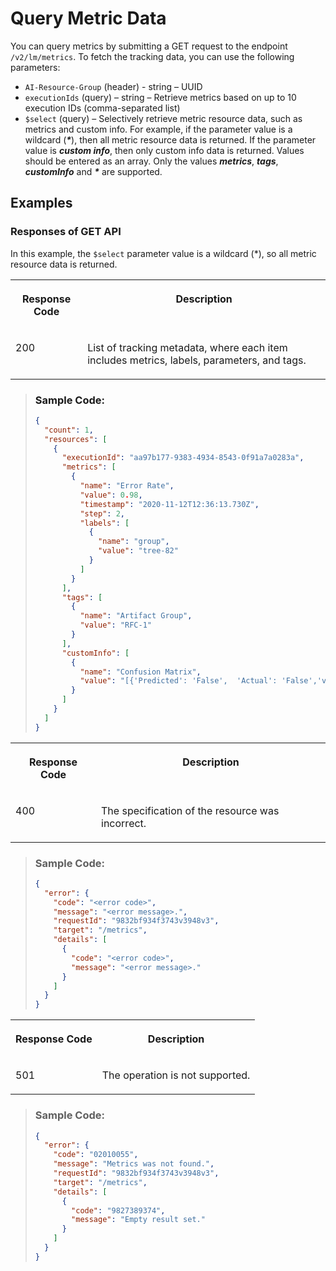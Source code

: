 <!-- loiof25046fbda39417b8bc66991606b428d -->

# Query Metric Data



You can query metrics by submitting a GET request to the endpoint `/v2/lm/metrics`. To fetch the tracking data, you can use the following parameters:

-   `AI-Resource-Group` \(header\) - string – UUID
-   `executionIds` \(query\) – string – Retrieve metrics based on up to 10 execution IDs \(comma-separated list\)
-   `$select` \(query\) – Selectively retrieve metric resource data, such as metrics and custom info. For example, if the parameter value is a wildcard \(***\****\), then all metric resource data is returned. If the parameter value is ***custom info***, then only custom info data is returned. Values should be entered as an array. Only the values ***metrics***, ***tags***, ***customInfo*** and ***\**** are supported.



<a name="loiof25046fbda39417b8bc66991606b428d__section_wy1_xrf_ynb"/>

## Examples



### Responses of GET API

In this example, the `$select` parameter value is a wildcard \(\*\), so all metric resource data is returned.


<table>
<tr>
<th valign="top">

Response Code



</th>
<th valign="top">

Description



</th>
</tr>
<tr>
<td valign="top">

200



</td>
<td valign="top">

List of tracking metadata, where each item includes metrics, labels, parameters, and tags.



</td>
</tr>
</table>

> ### Sample Code:  
> ```json
> {
>   "count": 1,
>   "resources": [
>     {
>       "executionId": "aa97b177-9383-4934-8543-0f91a7a0283a",
>       "metrics": [
>         {
>           "name": "Error Rate",
>           "value": 0.98,
>           "timestamp": "2020-11-12T12:36:13.730Z",
>           "step": 2,
>           "labels": [
>             {
>               "name": "group",
>               "value": "tree-82"
>             }
>           ]
>         }
>       ],
>       "tags": [
>         {
>           "name": "Artifact Group",
>           "value": "RFC-1"
>         }
>       ],
>       "customInfo": [
>         {
>           "name": "Confusion Matrix",
>           "value": "[{'Predicted': 'False',  'Actual': 'False','value': 34},{'Predicted': 'False','Actual': 'True',  'value': 124}, {'Predicted': 'True','Actual': 'False','value': 165},{  'Predicted': 'True','Actual': 'True','value': 36}]"
>         }
>       ]
>     }
>   ]
> }
> 
> ```


<table>
<tr>
<th valign="top">

Response Code



</th>
<th valign="top">

Description



</th>
</tr>
<tr>
<td valign="top">

400



</td>
<td valign="top">

The specification of the resource was incorrect.



</td>
</tr>
</table>

> ### Sample Code:  
> ```json
> {
>   "error": {
>     "code": "<error code>",
>     "message": "<error message>.",
>     "requestId": "9832bf934f3743v3948v3",
>     "target": "/metrics",
>     "details": [
>       {
>         "code": "<error code>",
>         "message": "<error message>."
>       }
>     ]
>   }
> }
> 
> ```


<table>
<tr>
<th valign="top">

Response Code



</th>
<th valign="top">

Description



</th>
</tr>
<tr>
<td valign="top">

501



</td>
<td valign="top">

The operation is not supported.



</td>
</tr>
</table>

> ### Sample Code:  
> ```json
> {
>   "error": {
>     "code": "02010055",
>     "message": "Metrics was not found.",
>     "requestId": "9832bf934f3743v3948v3",
>     "target": "/metrics",
>     "details": [
>       {
>         "code": "9827389374",
>         "message": "Empty result set."
>       }
>     ]
>   }
> }
> 
> ```

